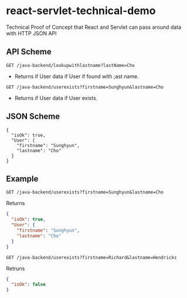 # react-servlet-technical-demo

Technical Proof of Concept that React and Servlet can pass around data with HTTP JSON API

## API Scheme

```
GET /java-backend/lookupwithlastname?lastName=Cho
```

- Returns if User data if User if found with ;ast name.

```
GET /java-backend/userexists?firstname=Sunghyun&lastname=Cho
```

- Returns if User data if User exists.

## JSON Scheme

```
{
  "isOk": true,
  "User": {
    "firstname": "Sunghyun",
    "lastname": "Cho"
  }
}
```

## Example

```http
GET /java-backend/userexists?firstname=Sunghyun&lastname=Cho
```

Returns

```json
{
  "isOk": true,
  "User": {
    "firstname": "Sunghyun",
    "lastname": "Cho"
  }
}
```

```http
GET /java-backend/userexists?firstname=Richard&lastname=Hendricks
```

Retruns

```json
{
  "isOk": false
}
```
